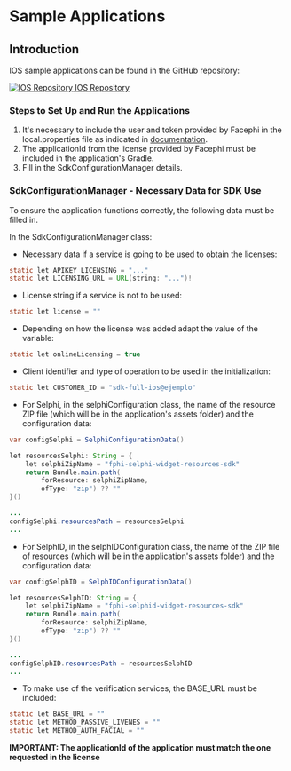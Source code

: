 # Sample Applications 

## Introduction

IOS sample applications can be found in the GitHub repository:

[![IOS Repository](@site/static/img/github_50.png)](https://github.com/facephi/sdk-mobile-ios-samples/tree/2.3.X)<a href="https://github.com/facephi/sdk-mobile-ios-samples/tree/2.3.X" rel="nofollow"> IOS Repository</a>

### Steps to Set Up and Run the Applications

1. It's necessary to include the user and token provided by Facephi in the local.properties file as indicated in [documentation](Mobile_SDK#21-add-private-repository).
2. The applicationId from the license provided by Facephi must be included in the application's Gradle.
3. Fill in the SdkConfigurationManager details.

### SdkConfigurationManager - Necessary Data for SDK Use

To ensure the application functions correctly, the following data must be filled in.

In the SdkConfigurationManager class:

- Necessary data if a service is going to be used to obtain the licenses:

```java
static let APIKEY_LICENSING = "..."
static let LICENSING_URL = URL(string: "...")!
```

- License string if a service is not to be used:

```java
static let license = ""
```

- Depending on how the license was added adapt the value of the variable:

```java
static let onlineLicensing = true
```

- Client identifier and type of operation to be used in the initialization:

```java
static let CUSTOMER_ID = "sdk-full-ios@ejemplo"
```

- For Selphi, in the selphiConfiguration class, the name of the resource ZIP file (which will be in the application's assets folder) and the configuration data:

```java
var configSelphi = SelphiConfigurationData()

let resourcesSelphi: String = {
    let selphiZipName = "fphi-selphi-widget-resources-sdk"
    return Bundle.main.path(
        forResource: selphiZipName,
        ofType: "zip") ?? ""
}()

...
configSelphi.resourcesPath = resourcesSelphi
...

```

- For SelphID, in the selphIDConfiguration class, the name of the ZIP file of resources (which will be in the application's assets folder) and the configuration data:

```java
var configSelphID = SelphIDConfigurationData()

let resourcesSelphID: String = {
    let selphiZipName = "fphi-selphid-widget-resources-sdk"
    return Bundle.main.path(
        forResource: selphiZipName,
        ofType: "zip") ?? ""
}()

...
configSelphID.resourcesPath = resourcesSelphID
...
```

- To make use of the verification services, the BASE_URL must be included:

```java
static let BASE_URL = ""
static let METHOD_PASSIVE_LIVENES = ""
static let METHOD_AUTH_FACIAL = ""
```

**IMPORTANT: The applicationId of the application must match the one requested in the license**